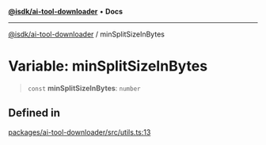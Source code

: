 [**@isdk/ai-tool-downloader**](../README.md) • **Docs**

***

[@isdk/ai-tool-downloader](../globals.md) / minSplitSizeInBytes

# Variable: minSplitSizeInBytes

> `const` **minSplitSizeInBytes**: `number`

## Defined in

[packages/ai-tool-downloader/src/utils.ts:13](https://github.com/isdk/ai-tool-download.js/blob/513ac95661c0bfeec424a264c269c7a69d0aa2aa/src/utils.ts#L13)
